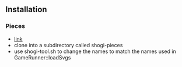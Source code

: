 ## Installation
### Pieces
- [link](https://github.com/Ka-hu/chess-pieces)
- clone into a subdirectory called shogi-pieces
- use shogi-tool.sh to change the names to match the names used in GameRunner::loadSvgs
